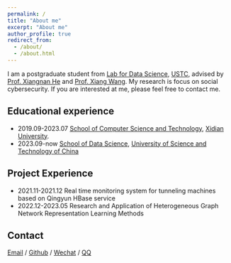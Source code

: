 ```yaml
---
permalink: /
title: "About me"
excerpt: "About me"
author_profile: true
redirect_from: 
  - /about/
  - /about.html
---
```


I am a postgraduate student from [Lab for Data Science](http://data-science.ustc.edu.cn/main.htm), [USTC](https://ustc.edu.cn/), advised by [Prof. Xiangnan He](https://hexiangnan.github.io/) and [Prof. Xiang Wang](https://xiangwang1223.github.io/). My research is focus on social cybersecurity. If you are interested at me, please feel free to contact me.

## Educational experience
- 2019.09-2023.07   [School of Computer Science and Technology](https://cs.xidian.edu.cn/), [Xidian University](https://www.xidian.edu.cn/).
- 2023.09-now       [School of Data Science](http://sds.ustc.edu.cn/main.htm), [University of Science and Technology of China](https://ustc.edu.cn/)

## Project Experience
- 2021.11-2021.12   Real time monitoring system for tunneling machines based on Qingyun HBase service
- 2022.12-2023.05   Research and Application of Heterogeneous Graph Network Representation Learning Methods

## Contact
[Email](576653642@qq.com) / [Github](https://github.com/WeiShi1011) / [Wechat](../images/wechat.png) / [QQ](../images/qq.png)

